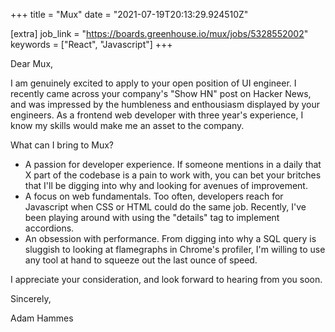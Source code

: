 +++
title = "Mux"
date = "2021-07-19T20:13:29.924510Z"

[extra]
job_link = "https://boards.greenhouse.io/mux/jobs/5328552002"
keywords = ["React", "Javascript"]
+++

<style>
    li + li {
        margin-top: calc(var(--rhythm) / 4);
    }
</style>

Dear Mux,

I am genuinely excited to apply to your open position of UI engineer.
I recently came across your company's "Show HN" post on Hacker News, and was impressed by the humbleness and enthousiasm displayed by your engineers.
As a frontend web developer with three year's experience, I know my skills would make me an asset to the company.

What can I bring to Mux?

- A passion for developer experience.
  If someone mentions in a daily that X part of the codebase is a pain to work with, you can bet your britches that I'll be digging into why and looking for avenues of improvement.
- A focus on web fundamentals.
  Too often, developers reach for Javascript when CSS or HTML could do the same job.
  Recently, I've been playing around with using the "details" tag to implement accordions.
- An obsession with performance.
  From digging into why a SQL query is sluggish to looking at flamegraphs in Chrome's profiler, I'm willing to use any tool at hand to squeeze out the last ounce of speed.

I appreciate your consideration, and look forward to hearing from you soon.

Sincerely,

Adam Hammes
